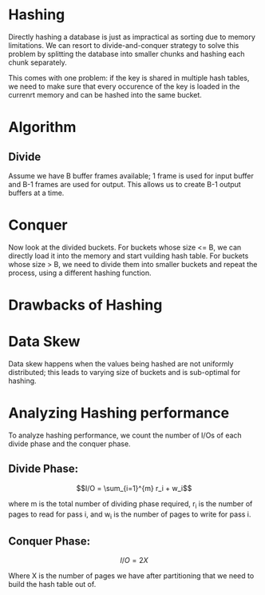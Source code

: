 # Hashing

Directly hashing a database is just as impractical as sorting due to memory limitations. We can resort to divide-and-conquer strategy to solve this problem by splitting the database into smaller chunks and hashing each chunk separately. 

This comes with one problem: if the key is shared in multiple hash tables, we need to make sure that every occurence of the key is loaded in the currenrt memory and can be hashed into the same bucket.

# Algorithm

## Divide
Assume we have B buffer frames available; 1 frame is used for input buffer and B-1 frames are used for output. This allows us to create B-1 output buffers at a time.

# Conquer
Now look at the divided buckets. For buckets whose size <= B, we can directly load it into the memory and start vuilding hash table. For buckets whose size > B, we need to divide them into smaller buckets and repeat the process, using a different hashing function.

# Drawbacks of Hashing

# Data Skew

Data skew happens when the values being hashed are not uniformly distributed; this leads to varying size of buckets and is sub-optimal for hashing.

# Analyzing Hashing performance

To analyze hashing performance, we count the number of I/Os of each divide phase and the conquer phase.

## Divide Phase:
```math
I/O = \sum_{i=1}^{m} r_i + w_i
```
where m is the total number of dividing phase required, r<sub>i</sub> is the number of pages to read for pass i, and w<sub>i</sub> is the number of pages to write for pass i.

## Conquer Phase:
```math
I/O = 2X
```
Where X is the number of pages we have after partitioning that we need to build the hash table out of.